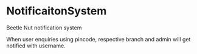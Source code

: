 # NotificaitonSystem

Beetle Nut notification system

When user enquiries using pincode, respective branch and admin will get notified with username. 
